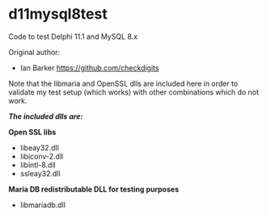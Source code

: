 # d11mysql8test


Code to test Delphi 11.1 and MySQL 8.x

Original author: 

* Ian Barker https://github.com/checkdigits

Note that the libmaria and OpenSSL dlls are included here in order to validate my test setup (which works) with other combinations which do not work.

***The included dlls are:***

**Open SSL libs**
- libeay32.dll
- libiconv-2.dll
- libintl-8.dll
- ssleay32.dll

**Maria DB redistributable DLL for testing purposes**
- libmariadb.dll

